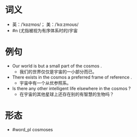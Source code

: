 # 词义
- 英：/ˈkɒzmɒs/； 美：/ˈkɑːzmoʊs/
- #n (尤指被视为有序体系时的)宇宙
# 例句
- Our world is but a small part of the cosmos .
	- 我们的世界仅仅是宇宙的一小部分而已。
- There exists in the cosmos a preferred frame of reference .
	- 宇宙中有一个从优参照系。
- Is there any other intelligent life elsewhere in the cosmos ?
	- 在宇宙的其他星球上还存在别的有智慧的生物吗？
# 形态
- #word_pl cosmoses
